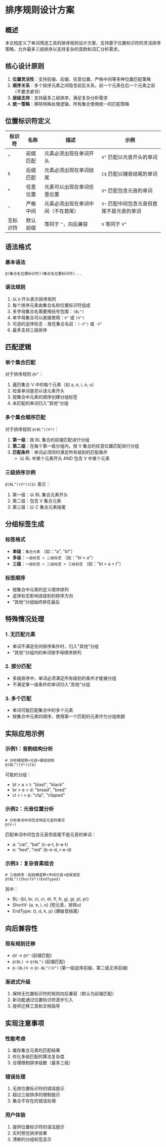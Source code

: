 # 排序规则设计方案

## 概述

本文档定义了单词筛选工具的排序规则设计方案，支持基于位置标识符的灵活排序策略，允许最多三级排序以支持复杂的音韵和词汇分析需求。

## 核心设计原则

1. **位置灵活性**：支持前缀、后缀、任意位置、严格中间等多种位置匹配策略
2. **顺序关系**：多个排序元素之间隐含前后关系，前一个元素在后一个元素之前（不要求紧邻）
3. **层级支持**：支持最多三级排序，满足复杂分析需求
4. **统一策略**：移除特殊处理逻辑，所有集合使用统一的匹配策略

## 位置标识符定义

| 标识符 | 名称 | 描述 | 示例 |
|--------|------|------|------|
| `^` | 前缀匹配 | 元素必须出现在单词开头 | `V^` 匹配以元音开头的单词 |
| `$` | 后缀匹配 | 元素必须出现在单词结尾 | `C$` 匹配以辅音结尾的单词 |
| `*` | 任意位置 | 元素可以出现在单词任意位置 | `V*` 匹配包含元音的单词 |
| `~` | 严格中间 | 元素必须出现在单词中间（不在首尾） | `V~` 匹配中间包含元音但首尾不是元音的单词 |
| 无标识符 | 默认前缀 | 等同于 `^`，向后兼容 | `V` 等同于 `V^` |

## 语法格式

### 基本语法
```
@(集合名位置标识符)(集合名位置标识符)...
```

### 语法规则
1. 以 `@` 开头表示排序规则
2. 每个排序元素由集合名和位置标识符组成
3. 多字母集合名需要用括号包围：`(BL^)`
4. 单字母集合可以直接使用：`V^` 或 `(V^)`
5. 可选的逆序标志 `-` 放在集合名前：`(-V^)` 或 `-V^`
6. 最多支持三级排序

## 匹配逻辑

### 单个集合匹配

对于排序规则 `@V^`：
1. 遍历集合 V 中的每个元素（如 a, e, i, o, u）
2. 检查单词是否以该元素开头
3. 按集合中元素的顺序创建分组标签
4. 未匹配的单词归入"其他"分组

### 多个集合顺序匹配

对于排序规则 `@(BL^)(V*)`：
1. **第一级**：按 BL 集合的前缀匹配进行分组
2. **第二级**：在每个第一级分组内，按 V 集合的任意位置匹配进行分组
3. **匹配条件**：单词必须同时满足所有级别的匹配条件
   - 以 BL 中某个元素开头 AND 包含 V 中某个元素

### 三级排序示例

`@(BL^)(V*)(C$)` 表示：
1. 第一级：以 BL 集合元素开头
2. 第二级：包含 V 集合元素
3. 第三级：以 C 集合元素结尾

## 分组标签生成

### 标签格式
- **单级**：`集合元素` （如："a", "bl"）
- **多级**：`一级标签 > 二级标签` （如："bl > a"）
- **三级**：`一级标签 > 二级标签 > 三级标签` （如："bl > a > t"）

### 标签顺序
- 按集合中元素的定义顺序排列
- 逆序标志影响该级别的排序方向
- "其他"分组始终排在最后

## 特殊情况处理

### 1. 无匹配元素
- 单词不满足任何排序条件时，归入"其他"分组
- "其他"分组内的单词按字母顺序排列

### 2. 部分匹配
- 多级排序中，单词必须满足所有级别的条件才能被分组
- 不满足某一级条件的单词归入"其他"分组

### 3. 多个匹配
- 单词可能匹配集合中的多个元素
- 按集合中元素的顺序，使用第一个匹配的元素作为分组依据

## 实际应用示例

### 示例1：音韵结构分析
```
# 分析辅音群+元音+辅音结构
@(BL^)(V*)(C$)
```

可能的分组：
- bl > a > t: "blast", "black"
- br > e > d: "bread", "bred"
- cl > i > p: "clip", "clipped"

### 示例2：元音位置分析
```
# 分析单词中间包含特定元音的情况
@(V~)
```

匹配单词中间包含元音但首尾不是元音的单词：
- a: "cat", "bat" (c-a-t, b-a-t)
- e: "bed", "red" (b-e-d, r-e-d)

### 示例3：复杂音素组合
```
# 三级排序：起始辅音群+中间元音+结尾类型
@(BL^)(ShortV*)(EndType$)
```

其中：
- BL: {bl, br, cl, cr, dr, fl, fr, gl, gr, pl, pr}
- ShortV: {a, e, i, o} (短元音，排除u)
- EndType: {t, d, k, p} (爆破音结尾)

## 向后兼容性

### 现有规则迁移
- `@V` → `@V^` (前缀匹配)
- `@(BL)` → `@(BL^)` (前缀匹配)
- `@-(BL)V` → `@(-BL^)(V^)` (第一级逆序前缀，第二级正序前缀)

### 渐进式升级
1. 保持无位置标识符的规则向后兼容（默认为前缀匹配）
2. 新功能通过位置标识符逐步引入
3. 提供迁移工具和文档指导

## 实现注意事项

### 性能考虑
1. 缓存集合元素的匹配结果
2. 优化多级匹配的算法复杂度
3. 合理限制排序级数（最多三级）

### 错误处理
1. 无效位置标识符的错误提示
2. 超过三级排序的限制提示
3. 集合不存在的错误处理

### 用户体验
1. 提供位置标识符的语法提示
2. 实时预览排序效果
3. 清晰的分组标签显示